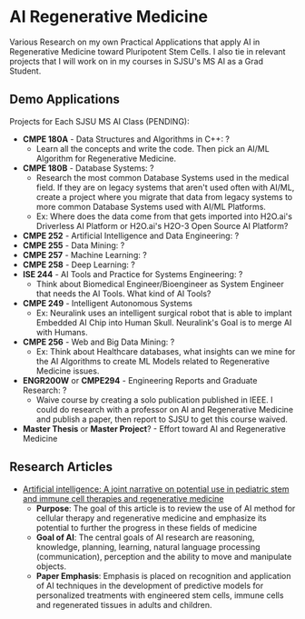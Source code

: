 # AI Regenerative Medicine

Various Research on my own Practical Applications that apply AI in Regenerative Medicine toward Pluripotent Stem Cells. I also tie in relevant projects
that I will work on in my courses in SJSU's MS AI as a Grad Student.

## Demo Applications

Projects for Each SJSU MS AI Class (PENDING):

- **CMPE 180A** - Data Structures and Algorithms in C++: ?
    - Learn all the concepts and write the code. Then pick an AI/ML Algorithm for Regenerative Medicine.
- **CMPE 180B** - Database Systems: ?
    - Research the most common Database Systems used in the medical field. If they are on legacy systems that aren't used often with AI/ML, create a project
    where you migrate that data from legacy systems to more common Database Systems used with AI/ML Platforms.
    - Ex: Where does the data come from that gets imported into H2O.ai's Driverless AI Platform or H2O.ai's H2O-3 Open Source AI Platform?
- **CMPE 252** - Artificial Intelligence and Data Engineering: ?
- **CMPE 255** - Data Mining: ?
- **CMPE 257** - Machine Learning: ?
- **CMPE 258** - Deep Learning: ?
- **ISE 244** - AI Tools and Practice for Systems Engineering: ?
    - Think about Biomedical Engineer/Bioengineer as System Engineer that needs the AI Tools. What kind of AI Tools?
- **CMPE 249** - Intelligent Autonomous Systems
    - Ex: Neuralink uses an intelligent surgical robot that is able to implant Embedded AI Chip into Human Skull. Neuralink's Goal is to merge AI with Humans.
- **CMPE 256** - Web and Big Data Mining: ?
    - Ex: Think about Healthcare databases, what insights can we mine for the AI Algorithms to create ML Models related to Regenerative Medicine issues.
- **ENGR200W** or **CMPE294** - Engineering Reports and Graduate Research: ?
    - Waive course by creating a solo publication published in IEEE. I could do research with a professor on AI and Regenerative Medicine and publish a paper, 
    then report to SJSU to get this course waived.
- **Master Thesis** or **Master Project**? - Effort toward AI and Regenerative Medicine


## Research Articles

- [Artificial intelligence: A joint narrative on potential use in pediatric stem and immune cell therapies and regenerative medicine](https://www-sciencedirect-com.libaccess.sjlibrary.org/science/article/pii/S1473050218301721)
    - **Purpose**: The goal of this article is to review the use of AI method for cellular therapy and regenerative medicine and emphasize its potential to further the progress in these fields of medicine
    - **Goal of AI**: The central goals of AI research are reasoning, knowledge, planning, learning, natural language processing (communication), perception and the ability to move and manipulate objects.
    - **Paper Emphasis**: Emphasis is placed on recognition and application of AI techniques in the development of predictive models for personalized treatments with engineered stem cells, immune cells and regenerated tissues in adults and children.
